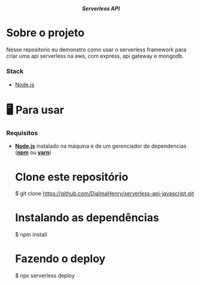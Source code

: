 <p align="center">

  <h5 align="center">Serverless API</h5>
 
  </p>
</p>

# Sobre o projeto

Nesse repositorio eu demonstro como usar o serverless framework para criar uma api serverless na aws, com express, api gateway e mongodb.

### Stack

- [Node.js](https://nodejs.org/)

# 🖥️ Para usar

### Requisitos

- **[Node.js](https://nodejs.org/)** instalado na máquina e de um gerenciador de dependencias (**[npm](https://www.npmjs.com/)** ou **[yarn](https://yarnpkg.com/)**)



  # Clone este repositório
  $ git clone https://github.com/DjalmaHenry/serverless-api-javascript.git

  # Instalando as dependências
  $ npm install

  # Fazendo o deploy
  $ npx serverless deploy
  
